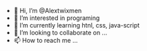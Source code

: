 - 👋 Hi, I’m @Alextwixmen
- 👀 I’m interested in programing
- 🌱 I’m currently learning htnl, css, java-script
- 💞️ I’m looking to collaborate on ...
- 📫 How to reach me ...

<!---
Alextwixmen/Alextwixmen is a ✨ special ✨ repository because its `README.md` (this file) appears on your GitHub profile.
You can click the Preview link to take a look at your changes.
--->

